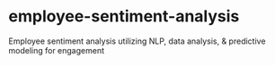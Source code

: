 # employee-sentiment-analysis
Employee sentiment analysis utilizing NLP, data analysis, &amp; predictive modeling for engagement
